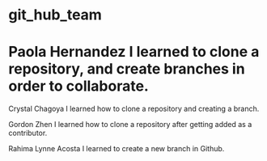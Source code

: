 # git_hub_team

 Paola Hernandez
 I learned to clone a repository, and create branches in order to collaborate. 
=======

Crystal Chagoya
I learned how to clone a repository and creating a branch. 

 Gordon Zhen
I learned how to clone a repository after getting added as a contributor.

 Rahima Lynne Acosta
 I learned to create a new branch in Github.

